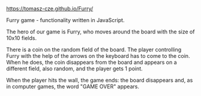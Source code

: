 
https://tomasz-cze.github.io/Furry/

Furry game - functionality written in JavaScript.

The hero of our game is Furry, who moves around the board with the size of 10x10 fields.

There is a coin on the random field of the board. The player controlling Furry with the help of the arrows on the
keyboard has to come to the coin. When he does, the coin disappears from the board and appears on a different field,
also random, and the player gets 1 point.

When the player hits the wall, the game ends: the board disappears and, as in computer games, the word "GAME OVER" appears.

